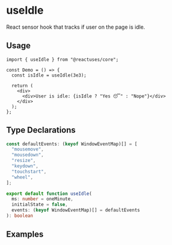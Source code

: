# useIdle

React sensor hook that tracks if user on the page is idle.

## Usage

```tsx
import { useIdle } from "@reactuses/core";

const Demo = () => {
  const isIdle = useIdle(3e3);

  return (
    <div>
      <div>User is idle: {isIdle ? "Yes 😴" : "Nope"}</div>
    </div>
  );
};
```

## Type Declarations

```ts
const defaultEvents: (keyof WindowEventMap)[] = [
  "mousemove",
  "mousedown",
  "resize",
  "keydown",
  "touchstart",
  "wheel",
];

export default function useIdle(
  ms: number = oneMinute,
  initialState = false,
  events: (keyof WindowEventMap)[] = defaultEvents
): boolean
```

## Examples
